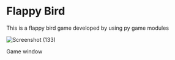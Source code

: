 # Flappy Bird 
This is a flappy bird game developed by using py game modules


![Screenshot (133)](https://user-images.githubusercontent.com/45101690/73130931-01208780-4028-11ea-88d8-955b1858ecb2.png)


Game window

